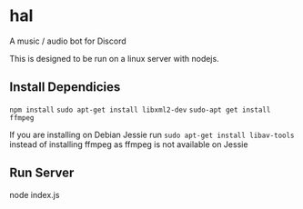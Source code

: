 # hal
A music / audio bot for Discord

This is designed to be run on a linux server with nodejs.

## Install Dependicies
  `npm install`
  `sudo apt-get install libxml2-dev`
  `sudo-apt get install ffmpeg`

  If you are installing on Debian Jessie run
  `sudo apt-get install libav-tools`
  instead of installing ffmpeg as ffmpeg is not available on Jessie

## Run Server
  node index.js
